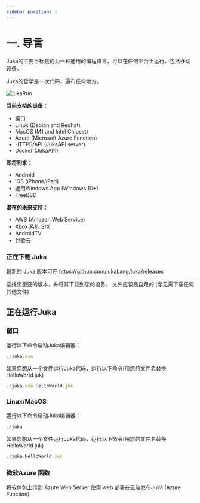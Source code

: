 ```yaml
---
sidebar_position: 1
---
```


# 一. 导言

Juka的主要目标是成为一种通用的编程语言，可以在任何平台上运行，包括移动设备。

Juka的哲学是一次代码，遍布任何地方。

![jukaRun](https://user-images.githubusercontent.com/11934545/171545920-02493491-fa44-40d6-9a5b-46b2f90f8301.gif)

__当前支持的设备：__
- 窗口
- Linux (Debian and Redhat)
- MacOS (M1 and Intel Chipset)
- Azure (Microsoft Azure Function)
- HTTPS/API (JukaAPI server)
- Docker (JukaAPI)

__即将到来：__
- Android
- iOS (iPhone/iPad)
- 通用Windows App (Windows 10+)
- FreeBSD

__潜在的未来支持：__
- AWS (Amazon Web Service)
- Xbox 系列 S/X
- AndroidTV
- 谷歌云


### 正在下载 Juka
最新的 Juka 版本可在 https://github.com/jukaLang/juka/releases

查找您想要的版本，并将其下载到您的设备。 文件应该是自足的 (您无需下载任何其他文件)

## 正在运行Juka

### 窗口

运行以下命令启动Juka编辑器：

```jsx
./juka.exe
```

如果您想从一个文件运行Juka代码，运行以下命令(用您的文件名替换HelloWorld.juk)

```jsx
./juka.exe HelloWorld.juk
```

### Linux/MacOS

运行以下命令启动Juka编辑器：
```jsx
./juka
```

如果您想从一个文件运行Juka代码，运行以下命令(用您的文件名替换HelloWorld.juk)

```jsx
./juka HelloWorld.juk
```


### 微软Azure 函数

将软件包上传到 Azure Web Server 使用 web 部署在云端发布Juka (Azure Function)
